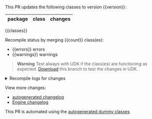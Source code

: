 This PR updates the following classes to version {{version}}:

| package | class                         | changes  |
| ------- | ----------------------------- | -------- |
{{classes}}

Recompile status by merging {{count}} class(es):

- {{errors}} errors
- {{warnings}} warnings

> **Warning**
> Test always with UDK if the class(es) are functioning as expected. [Download]({{downloadUrl}}) this branch to test the changes in UDK.

<details>
<summary>Recompile logs for changes</summary>

```sh
{{annotations}}
```

</details>

View more changes:

- [autogenerated changelog](https://github.com/ghostrider-05/RL-dummy-classes2/blob/main/CHANGELOG.md)
- [Engine changelog](https://github.com/ghostrider-05/RL-dummy-classes2/blob/main/ci/changelog/CHANGELOG_Engine.md)

This PR is automated using the [autogenerated dummy classes](https://github.com/ghostrider-05/RL-dummy-classes2)
